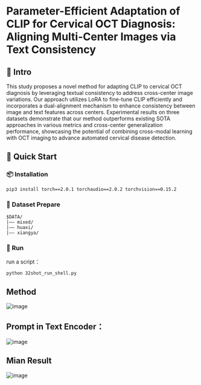 # Parameter-Efficient Adaptation of CLIP for Cervical OCT Diagnosis: Aligning Multi-Center Images via Text Consistency
## 📝 Intro

This study proposes a novel method for adapting CLIP to cervical OCT diagnosis by leveraging textual consistency to address cross-center image variations. Our approach utilizes LoRA to fine-tune CLIP efficiently and incorporates a dual-alignment mechanism to enhance consistency between image and text features across centers. Experimental results on three datasets demonstrate that our method outperforms existing SOTA approaches in various metrics and cross-center generalization performance, showcasing the potential of combining cross-modal learning with OCT imaging to advance automated cervical disease detection. 

## 🔧 Quick Start

### 📦 Installation

```
pip3 install torch==2.0.1 torchaudio==2.0.2 torchvision==0.15.2
```

### 📁 Dataset Prepare

```
$DATA/
|–– mixed/
|–– huaxi/
|–– xiangya/
```

### 🚀 Run

run a script：
```
python 32shot_run_shell.py
```
## Method
![image](https://github.com/user-attachments/assets/4d89936f-b93b-4317-a099-4a0d1b85b61f)



## Prompt in Text Encoder：
![image](https://github.com/user-attachments/assets/9d869c94-b3ef-41f3-8f75-3a8af6d74511)


## Mian Result

![image](https://github.com/user-attachments/assets/2c497714-f92f-4b9f-aa11-0e53849d32d8)

